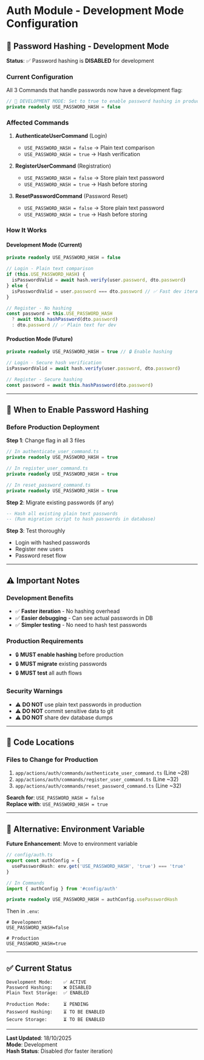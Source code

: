 # Auth Module - Development Mode Configuration

## 🔧 Password Hashing - Development Mode

**Status**: ✅ Password hashing is **DISABLED** for development

### Current Configuration

All 3 Commands that handle passwords now have a development flag:

```typescript
// 🔧 DEVELOPMENT MODE: Set to true to enable password hashing in production
private readonly USE_PASSWORD_HASH = false
```

### Affected Commands

1. **AuthenticateUserCommand** (Login)
   - `USE_PASSWORD_HASH = false` → Plain text comparison
   - `USE_PASSWORD_HASH = true` → Hash verification

2. **RegisterUserCommand** (Registration)
   - `USE_PASSWORD_HASH = false` → Store plain text password
   - `USE_PASSWORD_HASH = true` → Hash before storing

3. **ResetPasswordCommand** (Password Reset)
   - `USE_PASSWORD_HASH = false` → Store plain text password
   - `USE_PASSWORD_HASH = true` → Hash before storing

### How It Works

#### Development Mode (Current)
```typescript
private readonly USE_PASSWORD_HASH = false

// Login - Plain text comparison
if (this.USE_PASSWORD_HASH) {
  isPasswordValid = await hash.verify(user.password, dto.password)
} else {
  isPasswordValid = user.password === dto.password // ✅ Fast dev iteration
}

// Register - No hashing
const password = this.USE_PASSWORD_HASH
  ? await this.hashPassword(dto.password)
  : dto.password // ✅ Plain text for dev
```

#### Production Mode (Future)
```typescript
private readonly USE_PASSWORD_HASH = true // 🔒 Enable hashing

// Login - Secure hash verification
isPasswordValid = await hash.verify(user.password, dto.password)

// Register - Secure hashing
const password = await this.hashPassword(dto.password)
```

---

## 🎯 When to Enable Password Hashing

### Before Production Deployment

**Step 1**: Change flag in all 3 files
```typescript
// In authenticate_user_command.ts
private readonly USE_PASSWORD_HASH = true

// In register_user_command.ts
private readonly USE_PASSWORD_HASH = true

// In reset_password_command.ts
private readonly USE_PASSWORD_HASH = true
```

**Step 2**: Migrate existing passwords (if any)
```sql
-- Hash all existing plain text passwords
-- (Run migration script to hash passwords in database)
```

**Step 3**: Test thoroughly
- Login with hashed passwords
- Register new users
- Password reset flow

---

## ⚠️ Important Notes

### Development Benefits
- ✅ **Faster iteration** - No hashing overhead
- ✅ **Easier debugging** - Can see actual passwords in DB
- ✅ **Simpler testing** - No need to hash test passwords

### Production Requirements
- 🔒 **MUST enable hashing** before production
- 🔒 **MUST migrate** existing passwords
- 🔒 **MUST test** all auth flows

### Security Warnings
- ⚠️ **DO NOT** use plain text passwords in production
- ⚠️ **DO NOT** commit sensitive data to git
- ⚠️ **DO NOT** share dev database dumps

---

## 📝 Code Locations

### Files to Change for Production

1. `app/actions/auth/commands/authenticate_user_command.ts` (Line ~28)
2. `app/actions/auth/commands/register_user_command.ts` (Line ~32)
3. `app/actions/auth/commands/reset_password_command.ts` (Line ~32)

**Search for**: `USE_PASSWORD_HASH = false`  
**Replace with**: `USE_PASSWORD_HASH = true`

---

## 🔄 Alternative: Environment Variable

**Future Enhancement**: Move to environment variable

```typescript
// config/auth.ts
export const authConfig = {
  usePasswordHash: env.get('USE_PASSWORD_HASH', 'true') === 'true'
}

// In Commands
import { authConfig } from '#config/auth'

private readonly USE_PASSWORD_HASH = authConfig.usePasswordHash
```

Then in `.env`:
```env
# Development
USE_PASSWORD_HASH=false

# Production
USE_PASSWORD_HASH=true
```

---

## ✅ Current Status

```
Development Mode:    ✅ ACTIVE
Password Hashing:    ❌ DISABLED
Plain Text Storage:  ✅ ENABLED

Production Mode:     ⏳ PENDING
Password Hashing:    ⏳ TO BE ENABLED
Secure Storage:      ⏳ TO BE ENABLED
```

---

**Last Updated**: 18/10/2025  
**Mode**: Development  
**Hash Status**: Disabled (for faster iteration)
